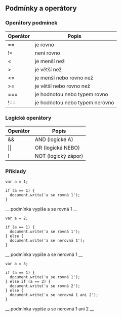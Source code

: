 ## Podmínky a operátory

### Operátory podmínek
Operátor | Popis
-------- | -----
\=\= | je rovno
\!\= | není rovno
\< | je menší než
\> | je větší než
\<\= | je menší nebo rovno než
\>\= | je větší nebo rovno než
\=\=\= | je hodnotou nebo typem rovno
\!\=\= | je hodnotou nebo typem nerovno

### Logické operátory
Operátor | Popis
-------- | -----
\&\& | AND (logické A)
\|\| | OR (logické NEBO)
\! | NOT (logický zápor)

### Příklady
```
var a = 1;

if (a == 1) {
  document.write('a se rovná 1');
}
```
__ podmínka vypíše a se rovná 1 __

```
var a = 2;

if (a == 1) {
  document.write('a se rovná 1');
} else {
  document.write('a se nerovná 1');
}
```
__ podmínka vypíše a se nerovná 1 __

```
var a = 3;

if (a == 1) {
  document.write('a se rovná 1');
} else if (a == 2) {
  document.write('a se rovná 2');
} else {
  document.write('a se nerovná 1 ani 2');
}
```
__ podmínka vypíše a se nerovná 1 ani 2 __
